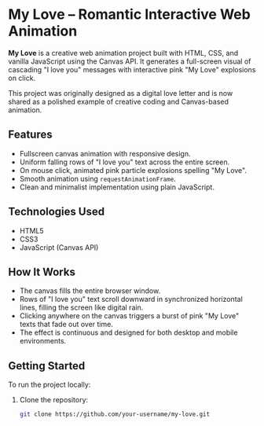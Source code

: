# My Love – Romantic Interactive Web Animation

**My Love** is a creative web animation project built with HTML, CSS, and vanilla JavaScript using the Canvas API. It generates a full-screen visual of cascading "I love you" messages with interactive pink "My Love" explosions on click.

This project was originally designed as a digital love letter and is now shared as a polished example of creative coding and Canvas-based animation.

## Features

- Fullscreen canvas animation with responsive design.
- Uniform falling rows of "I love you" text across the entire screen.
- On mouse click, animated pink particle explosions spelling "My Love".
- Smooth animation using `requestAnimationFrame`.
- Clean and minimalist implementation using plain JavaScript.

## Technologies Used

- HTML5
- CSS3
- JavaScript (Canvas API)

## How It Works

- The canvas fills the entire browser window.
- Rows of "I love you" text scroll downward in synchronized horizontal lines, filling the screen like digital rain.
- Clicking anywhere on the canvas triggers a burst of pink "My Love" texts that fade out over time.
- The effect is continuous and designed for both desktop and mobile environments.

## Getting Started

To run the project locally:

1. Clone the repository:
   ```bash
   git clone https://github.com/your-username/my-love.git
